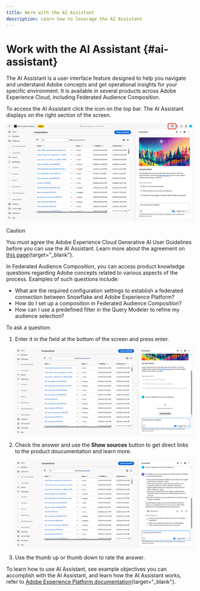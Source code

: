 ```yaml
---
title: Work with the AI Assistant
description: Learn how to leverage the AI Assistant
---
```

# Work with the AI Assistant {#ai-assistant}

The AI Assistant is a user interface feature designed to help you navigate and understand Adobe concepts and get operational insights for your specific environment. It is available in several products across Adobe Experience Cloud, including Federated Audience Composition.

To access the AI Assistant click the icon on the top bar. The AI Assistant displays on the right section of the screen.

![](assets/do-not-localize/ai-assistant-open.png)


>[!CAUTION]
>
>You must agree the Adobe Experience Cloud Generative AI User Guidelines before you can use the AI Assistant. Learn more about the agreement on [this page](https://experienceleague.adobe.com/en/docs/experience-platform/ai-assistant/home){target="_blank"}.

In Federated Audience Composition, you can access product knowledge questions regarding Adobe concepts related to various aspects of the process. Examples of such questions include:

* What are the required configuration settings to establish a federated connection between Snowflake and Adobe Experience Platform?
* How do I set up a composition in Federated Audience Composition?
* How can I use a predefined filter in the Query Modeler to refine my audience selection?

To ask a question:

1. Enter it in the field at the bottom of the screen and press enter.

    ![](assets/do-not-localize/ai-assistant-ask.png)

1. Check the answer and use the **Show sources** button to get direct links to the product doucumentation and learn more.

    ![](assets/do-not-localize/ai-assistant-answer.png)

1. Use the thumb up or thumb down to rate the answer.

To learn how to use AI Assistant, see example objectives you can accomplish with the AI Assistant, and learn how the AI Assistant works, refer to [Adobe Experience Platform documentation](https://experienceleague.adobe.com/en/docs/experience-platform/ai-assistant/home){target="_blank"}.
